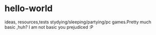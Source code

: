 # hello-world
ideas, resources,tests
stydying/sleeping/partying/pc games.Pretty much basic ,huh? I am not basic you prejudiced :P
